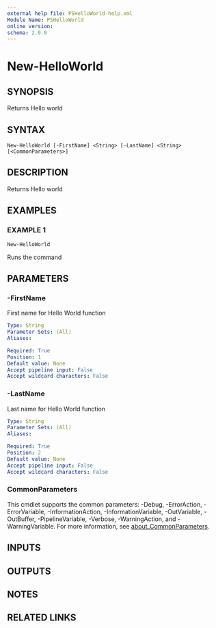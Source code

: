 ```yaml
---
external help file: PSHelloWorld-help.xml
Module Name: PSHelloWorld
online version:
schema: 2.0.0
---
```


# New-HelloWorld

## SYNOPSIS
Returns Hello world

## SYNTAX

```
New-HelloWorld [-FirstName] <String> [-LastName] <String> [<CommonParameters>]
```

## DESCRIPTION
Returns Hello world

## EXAMPLES

### EXAMPLE 1
```
New-HelloWorld
```

Runs the command

## PARAMETERS

### -FirstName
First name for Hello World function

```yaml
Type: String
Parameter Sets: (All)
Aliases:

Required: True
Position: 1
Default value: None
Accept pipeline input: False
Accept wildcard characters: False
```

### -LastName
Last name for Hello World function

```yaml
Type: String
Parameter Sets: (All)
Aliases:

Required: True
Position: 2
Default value: None
Accept pipeline input: False
Accept wildcard characters: False
```

### CommonParameters
This cmdlet supports the common parameters: -Debug, -ErrorAction, -ErrorVariable, -InformationAction, -InformationVariable, -OutVariable, -OutBuffer, -PipelineVariable, -Verbose, -WarningAction, and -WarningVariable. For more information, see [about_CommonParameters](http://go.microsoft.com/fwlink/?LinkID=113216).

## INPUTS

## OUTPUTS

## NOTES

## RELATED LINKS
